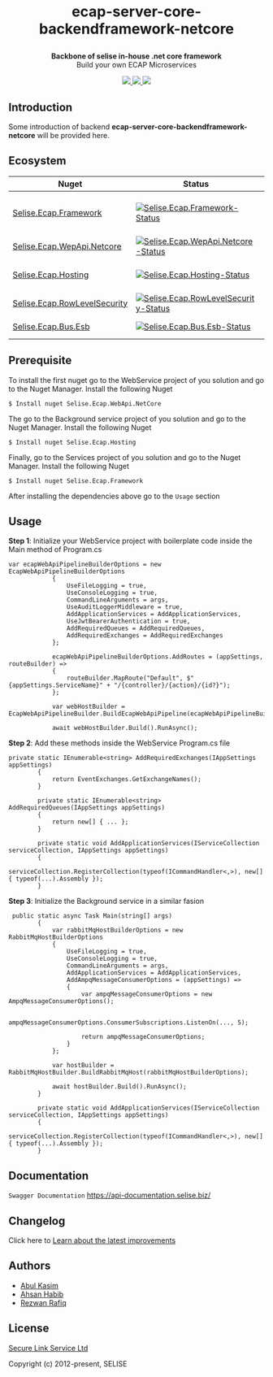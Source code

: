 <h1 align="center">
  <p>
    ecap-server-core-backendframework-netcore
  </p>
</h1>

<p align="center">
  <strong>Backbone of selise in-house .net core framework</strong><br>
  Build your own ECAP Microservices
</p>

<p align="center">
  <a href="https://github.com/ittahad/readme-test/blob/main/LICENSE">
    <img src="https://img.shields.io/badge/license-SELISE-blue"/>
  </a>
  <a href="https://circleci.com/backend-framework">
    <img src="https://img.shields.io/badge/azure-passing-brightgreen"/>
  </a>
  <a href="https://circleci.com/backend-framework">
    <img src="https://img.shields.io/badge/aws-passing-brightgreen"/>
  </a>
</p>



## Introduction

Some introduction of backend **ecap-server-core-backendframework-netcore** will be provided here.


## Ecosystem

| Nuget | Status | Description |
|---------|--------|-------------|
| [Selise.Ecap.Framework]          | [![Selise.Ecap.Framework-Status]][Selise.Ecap.Framework-Package] | Framework for CommandHandlers, EventHandlers, Repository etc |
| [Selise.Ecap.WepApi.Netcore]                | [![Selise.Ecap.WepApi.Netcore-Status]][Selise.Ecap.WepApi.Netcore-Package] | WebApi project dependency |
| [Selise.Ecap.Hosting]             | [![Selise.Ecap.Hosting-Status]][Selise.Ecap.Hosting-Package] | Background service dependency |
| [Selise.Ecap.RowLevelSecurity]          | [![Selise.Ecap.RowLevelSecurity-Status]][Selise.Ecap.RowLevelSecurity-Package] | Use to maintain RowLevelSecurity |
| [Selise.Ecap.Bus.Esb] | [![Selise.Ecap.Bus.Esb-Status]][Selise.Ecap.Bus.Esb-Package] | English framework support |

[Selise.Ecap.Framework]: https://img.shields.io/badge/nuget-3.0.0.1-blue
[Selise.Ecap.WepApi.Netcore]: https://img.shields.io/badge/nuget-3.0.0.1-blue
[Selise.Ecap.Hosting]: https://img.shields.io/badge/nuget-3.0.0.1-blue
[Selise.Ecap.RowLevelSecurity]: https://img.shields.io/badge/nuget-3.0.0.1-blue
[Selise.Ecap.Bus.Esb]: https://img.shields.io/badge/nuget-3.0.0.1-blue

[Selise.Ecap.Framework-Status]: https://img.shields.io/badge/nuget-3.0.0.1-blue
[Selise.Ecap.WepApi.Netcore-Status]: https://img.shields.io/badge/nuget-3.0.0.1-blue
[Selise.Ecap.Hosting-Status]: https://img.shields.io/badge/nuget-3.0.0.1-blue
[Selise.Ecap.RowLevelSecurity-Status]: https://img.shields.io/badge/nuget-3.0.0.1-blue
[Selise.Ecap.Bus.Esb-Status]: https://img.shields.io/badge/nuget-3.0.0.1-blue

[Selise.Ecap.Framework-Package]: https://www.google.com
[Selise.Ecap.WepApi.Netcore-Package]: https://www.google.com
[Selise.Ecap.Hosting-Package]: https://www.google.com
[Selise.Ecap.RowLevelSecurity-Package]: https://www.google.com
[Selise.Ecap.Bus.Esb-Package]: https://www.google.com

## Prerequisite

To install the first nuget go to the WebService project of you solution and go to the Nuget Manager. Install the following Nuget

```
$ Install nuget Selise.Ecap.WebApi.NetCore
```

The go to the Background service project of you solution and go to the Nuget Manager. Install the following Nuget

```
$ Install nuget Selise.Ecap.Hosting
```

Finally, go to the Services project of you solution and go to the Nuget Manager. Install the following Nuget

```
$ Install nuget Selise.Ecap.Framework
```

After installing the dependencies above go to the ```Usage``` section


## Usage


**Step 1**: Initialize your WebService project with boilerplate code inside the Main method of Program.cs

```
var ecapWebApiPipelineBuilderOptions = new EcapWebApiPipelineBuilderOptions
            {
                UseFileLogging = true,
                UseConsoleLogging = true,
                CommandLineArguments = args,
                UseAuditLoggerMiddleware = true,
                AddApplicationServices = AddApplicationServices,
                UseJwtBearerAuthentication = true,
                AddRequiredQueues = AddRequiredQueues,
                AddRequiredExchanges = AddRequiredExchanges
            };

            ecapWebApiPipelineBuilderOptions.AddRoutes = (appSettings, routeBuilder) =>
            {
                routeBuilder.MapRoute("Default", $"{appSettings.ServiceName}" + "/{controller}/{action}/{id?}");
            };

            var webHostBuilder = EcapWebApiPipelineBuilder.BuildEcapWebApiPipeline(ecapWebApiPipelineBuilderOptions);

            await webHostBuilder.Build().RunAsync();
```

**Step 2**: Add these methods inside the WebService Program.cs file

```
private static IEnumerable<string> AddRequiredExchanges(IAppSettings appSettings)
        {
            return EventExchanges.GetExchangeNames();
        }

        private static IEnumerable<string> AddRequiredQueues(IAppSettings appSettings)
        {
            return new[] { ... };
        }

        private static void AddApplicationServices(IServiceCollection serviceCollection, IAppSettings appSettings)
        {
            serviceCollection.RegisterCollection(typeof(ICommandHandler<,>), new[] { typeof(...).Assembly });
        }
```

**Step 3**: Initialize the Background service in a similar fasion

```
 public static async Task Main(string[] args)
        {
            var rabbitMqHostBuilderOptions = new RabbitMqHostBuilderOptions
            {
                UseFileLogging = true,
                UseConsoleLogging = true,
                CommandLineArguments = args,
                AddApplicationServices = AddApplicationServices,
                AddAmpqMessageConsumerOptions = (appSettings) =>
                {
                    var ampqMessageConsumerOptions = new AmpqMessageConsumerOptions();

                    ampqMessageConsumerOptions.ConsumerSubscriptions.ListenOn(..., 5);

                    return ampqMessageConsumerOptions;
                }
            };

            var hostBuilder = RabbitMqHostBuilder.BuildRabbitMqHost(rabbitMqHostBuilderOptions);

            await hostBuilder.Build().RunAsync();
        }

        private static void AddApplicationServices(IServiceCollection serviceCollection, IAppSettings appSettings)
        {
            serviceCollection.RegisterCollection(typeof(ICommandHandler<,>), new[] { typeof(...).Assembly });
        }
```

## Documentation 

``` Swagger Documentation ``` <a href="https://www.google.com"> https://api-documentation.selise.biz/ </a>

## Changelog

Click here to [Learn about the latest improvements](https://www.google.com)

## Authors

- [Abul Kasim](https://twitter.com/vuejs)
- [Ahsan Habib](https://medium.com/the-vue-point)
- [Rezwan Rafiq](https://medium.com/the-vue-point)

## License

[Secure Link Service Ltd](https://www.selise.ch)

Copyright (c) 2012-present, SELISE
